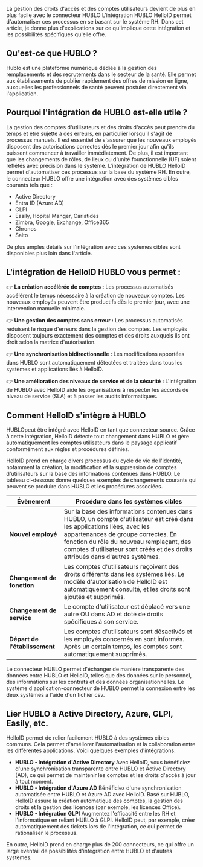 La gestion des droits d'accès et des comptes utilisateurs devient de plus en plus facile avec le connecteur HUBLO L'intégration HUBLO HelloID permet d'automatiser ces processus en se basant sur le système RH. Dans cet article, je donne plus d'explications sur ce qu'implique cette intégration et les possibilités spécifiques qu'elle offre.

## Qu'est-ce que HUBLO ?
Hublo est une plateforme numérique dédiée à la gestion des remplacements et des recrutements dans le secteur de la santé. Elle permet aux établissements de publier rapidement des offres de mission en ligne, auxquelles les professionnels de santé peuvent postuler directement via l'application.

## Pourquoi l'intégration de HUBLO est-elle utile ?

La gestion des comptes d'utilisateurs et des droits d'accès peut prendre du temps et être sujette à des erreurs, en particulier lorsqu'il s'agit de processus manuels. Il est essentiel de s'assurer que les nouveaux employés disposent des autorisations correctes dès le premier jour afin qu'ils puissent commencer à travailler immédiatement. De plus, il est important que les changements de rôles, de lieux ou d'unité founctionnelle (UF) soient reflétés avec précision dans le système. L'intégration de HUBLO HelloID permet d'automatiser ces processus sur la base du système RH. En outre, le connecteur HUBLO offre une intégration avec des systèmes cibles courants tels que :

* Active Directory
* Entra ID (Azure AD)
* GLPI
* Easily, Hopital Manger, Cariatides
* Zimbra, Google, Exchange, Office365
* Chronos
* Salto

De plus amples détails sur l'intégration avec ces systèmes cibles sont disponibles plus loin dans l'article.

## L'intégration de HelloID HUBLO vous permet :
👉 **La création accélérée de comptes :** Les processus automatisés accélèrent le temps nécessaire à la création de nouveaux comptes. Les nouveaux employés peuvent être productifs dès le premier jour, avec une intervention manuelle minimale.

👉 **Une gestion des comptes sans erreur :** Les processus automatisés réduisent le risque d'erreurs dans la gestion des comptes. Les employés disposent toujours exactement des comptes et des droits auxquels ils ont droit selon la matrice d'autorisation.

👉 **Une synchronisation bidirectionnelle :** Les modifications apportées dans HUBLO sont automatiquement détectées et traitées dans tous les systèmes et applications liés à HelloID.

👉 **Une amélioration des niveaux de service et de la sécurité :** L'intégration de HUBLO avec HelloID aide les organisations à respecter les accords de niveau de service (SLA) et à passer les audits informatiques.

## Comment HelloID s'intègre à HUBLO
HUBLOpeut être intégré avec HelloID en tant que connecteur source. Grâce à cette intégration, HelloID détecte tout changement dans HUBLO et gère automatiquement les comptes utilisateurs dans le paysage applicatif conformément aux règles et procédures définies.

HelloID prend en charge divers processus du cycle de vie de l'identité, notamment la création, la modification et la suppression de comptes d'utilisateurs sur la base des informations contenues dans HUBLO. Le tableau ci-dessous donne quelques exemples de changements courants qui peuvent se produire dans HUBLO et les procédures associées.

| Évènement                                | Procédure dans les systèmes cibles |
| ---------------------------------------- | ---------------------------------- |
| **Nouvel employé**                       | Sur la base des informations contenues dans HUBLO, un compte d'utilisateur est créé dans les applications liées, avec les appartenances de groupe correctes. En fonction du rôle du nouveau remplaçant, des comptes d'utilisateur sont créés et des droits attribués dans d'autres systèmes. |
| **Changement de fonction**               | Les comptes d'utilisateurs reçoivent des droits différents dans les systèmes liés. Le modèle d'autorisation de HelloID est automatiquement consulté, et les droits sont ajoutés et supprimés. |
| **Changement de service**                | Le compte d'utilisateur est déplacé vers une autre OU dans AD et doté de droits spécifiques à son service. |
| **Départ de l'établissement**            | Les comptes d'utilisateurs sont désactivés et les employés concernés en sont informés. Après un certain temps, les comptes sont automatiquement supprimés. |

Le connecteur HUBLO permet d'échanger de manière transparente des données entre HUBLO et HelloID, telles que des données sur le personnel, des informations sur les contrats et des données organisationnelles. Le système d'application-connecteur de HUBLO permet la connexion entre les deux systèmes à l'aide d'un fichier csv.

## Lier HUBLO à Active Directory, Azure, GLPI, Easily, etc.
HelloID permet de relier facilement HUBLO à des systèmes cibles communs. Cela permet d'améliorer l'automatisation et la collaboration entre les différentes applications. Voici quelques exemples d'intégrations:
* **HUBLO - Intégration d'Active Directory**
Avec HelloID, vous bénéficiez d'une synchronisation transparente entre HUBLO et Active Directory (AD), ce qui permet de maintenir les comptes et les droits d'accès à jour à tout moment.
* **HUBLO - Intégration d'Azure AD**
Bénéficiez d'une synchronisation automatisée entre HUBLO et Azure AD avec HelloID. Basé sur HUBLO, HelloID assure la création automatique des comptes, la gestion des droits et la gestion des licences (par exemple, les licences Office).
* **HUBLO - Intégration GLPI**
Augmentez l'efficacité entre les RH et l'informatique en reliant HUBLO à GLPI. HelloID peut, par exemple, créer automatiquement des tickets lors de l'intégration, ce qui permet de rationaliser le processus.

En outre, HelloID prend en charge plus de 200 connecteurs, ce qui offre un large éventail de possibilités d'intégration entre HUBLO et d'autres systèmes.
